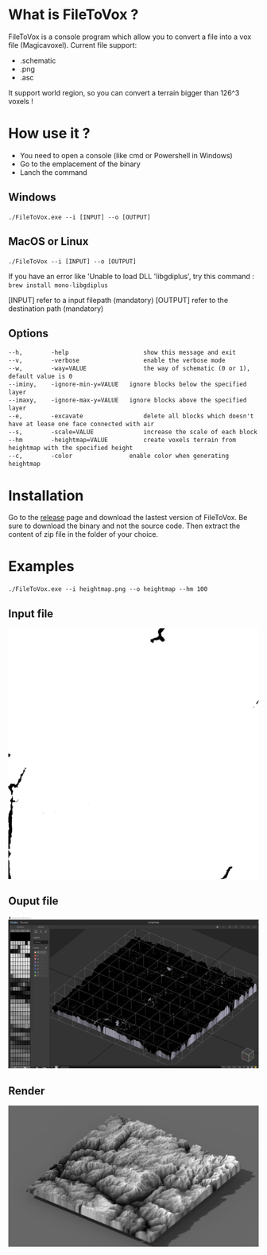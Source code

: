 # What is FileToVox ? 

FileToVox is a console program which allow you to convert a file into a vox file (Magicavoxel).
Current file support: 
- .schematic
- .png
- .asc

It support world region, so you can convert a terrain bigger than 126^3 voxels ! 


# How use it ? 

- You need to open a console (like cmd or Powershell in Windows)
- Go to the emplacement of the binary
- Lanch the command

## Windows
`./FileToVox.exe --i [INPUT] --o [OUTPUT]`

## MacOS or Linux

`./FileToVox --i [INPUT] --o [OUTPUT]`

If you have an error like 'Unable to load DLL 'libgdiplus', try this command : `brew install mono-libgdiplus`

[INPUT] refer to a input filepath (mandatory)
[OUTPUT] refer to the destination path (mandatory)

## Options

```
--h,        -help                     show this message and exit
--v,        -verbose                  enable the verbose mode
--w,        -way=VALUE                the way of schematic (0 or 1), default value is 0
--iminy,    -ignore-min-y=VALUE   ignore blocks below the specified layer
--imaxy,    -ignore-max-y=VALUE   ignore blocks above the specified layer
--e,        -excavate                 delete all blocks which doesn't have at lease one face connected with air
--s,        -scale=VALUE              increase the scale of each block
--hm        -heightmap=VALUE          create voxels terrain from heightmap with the specified height
--c,        -color                enable color when generating heightmap
 ```
 
 # Installation 
 
 Go to the [release](https://github.com/Zarbuz/SchematicToVox/releases) page and download the lastest version of FileToVox. Be sure to download the binary and not the source code. 
Then extract the content of zip file in the folder of your choice.

# Examples

`./FileToVox.exe --i heightmap.png --o heightmap --hm 100`

## Input file
![](img/heightmap.png)

## Ouput file
![](img/output.jpg)

## Render
![](img/render.png)

